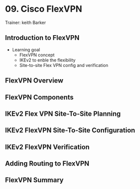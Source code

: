# 09. Cisco FlexVPN

Trainer: keith Barker


## Introduction to FlexVPN

- Learning goal
  - FlexVPN concept
  - IKEv2 to enble the flexibility
  - Site-to-site Flex VPN config and verification


## FlexVPN Overview




## FlexVPN Components




## IKEv2 Flex VPN Site-To-Site Planning




## IKEv2 FlexVPN Site-To-Site Configuration




## IKEv2 FlexVPN Verification




## Adding Routing to FlexVPN




## FlexVPN Summary



